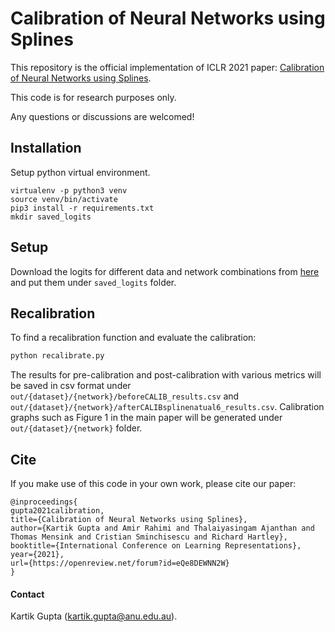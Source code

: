 # Calibration of Neural Networks using Splines

This repository is the official implementation of ICLR 2021 paper: [Calibration of Neural Networks using Splines](https://openreview.net/forum?id=eQe8DEWNN2W).

This code is for research purposes only.

Any questions or discussions are welcomed!


## Installation

Setup python virtual environment.

```
virtualenv -p python3 venv
source venv/bin/activate                                 
pip3 install -r requirements.txt
mkdir saved_logits
```


## Setup

Download the logits for different data and network combinations from [here](https://drive.google.com/drive/folders/1e1ai-bKb7LukKShqpn3S_gYXJGzhUYgm) and put them under `saved_logits` folder. 


## Recalibration

To find a recalibration function and evaluate the calibration:

```bash
python recalibrate.py
```

The results for pre-calibration and post-calibration with various metrics will be saved in csv format under `out/{dataset}/{network}/beforeCALIB_results.csv` and `out/{dataset}/{network}/afterCALIBsplinenatual6_results.csv`. Calibration graphs such as Figure 1 in the main paper will be generated under `out/{dataset}/{network}` folder. 

## Cite

If you make use of this code in your own work, please cite our paper:

```
@inproceedings{
gupta2021calibration,
title={Calibration of Neural Networks using Splines},
author={Kartik Gupta and Amir Rahimi and Thalaiyasingam Ajanthan and Thomas Mensink and Cristian Sminchisescu and Richard Hartley},
booktitle={International Conference on Learning Representations},
year={2021},
url={https://openreview.net/forum?id=eQe8DEWNN2W}
}
```

#### Contact
Kartik Gupta (kartik.gupta@anu.edu.au).
